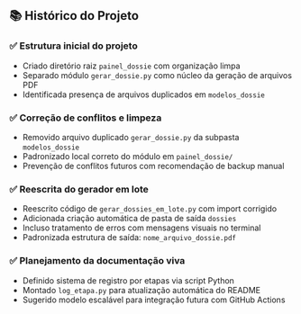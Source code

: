 ## 📚 Histórico do Projeto

### ✅ Estrutura inicial do projeto
- Criado diretório raiz `painel_dossie` com organização limpa
- Separado módulo `gerar_dossie.py` como núcleo da geração de arquivos PDF
- Identificada presença de arquivos duplicados em `modelos_dossie`

### ✅ Correção de conflitos e limpeza
- Removido arquivo duplicado `gerar_dossie.py` da subpasta `modelos_dossie`
- Padronizado local correto do módulo em `painel_dossie/`
- Prevenção de conflitos futuros com recomendação de backup manual

### ✅ Reescrita do gerador em lote
- Reescrito código de `gerar_dossies_em_lote.py` com import corrigido
- Adicionada criação automática de pasta de saída `dossies`
- Incluso tratamento de erros com mensagens visuais no terminal
- Padronizada estrutura de saída: `nome_arquivo_dossie.pdf`

### ✅ Planejamento da documentação viva
- Definido sistema de registro por etapas via script Python
- Montado `log_etapa.py` para atualização automática do README
- Sugerido modelo escalável para integração futura com GitHub Actions
